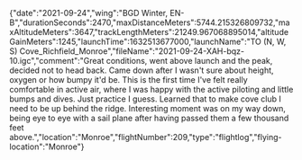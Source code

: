{"date":"2021-09-24","wing":"BGD Winter, EN-B","durationSeconds":2470,"maxDistanceMeters":5744.215326809732,"maxAltitudeMeters":3647,"trackLengthMeters":21249.967068895014,"altitudeGainMeters":1245,"launchTime":1632513677000,"launchName":"TO (N, W, S) Cove_Richfield_Monroe","fileName":"2021-09-24-XAH-bqz-10.igc","comment":"Great conditions, went above launch and the peak, decided not to head back.  Came down after I wasn't sure about height, oxygen or how bumpy it'd be.  This is the first time I've felt really comfortable in active air, where I was happy with the active piloting and little bumps and dives.  Just practice I guess.  Learned that to make cove club I need to be up behind the ridge.   Interesting moment was on my way down, being eye to eye with a sail plane after having passed them a few thousand feet above.","location":"Monroe","flightNumber":209,"type":"flightlog","flying-location":"Monroe"}
